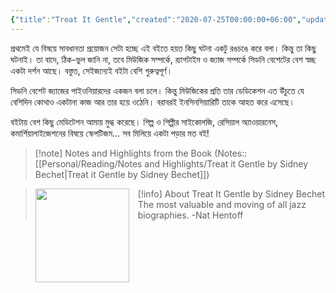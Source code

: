 ```yaml
---
{"title":"Treat It Gentle","created":"2020-07-25T00:00:00+06:00","updated":"2023-01-26T16:39:56+06:00","read_at":["2021-08-27T00:00:00+06:00"],"read_count":1,"dg-publish":true,"authors":["Sidney Bechet"],"isbn10":306800861,"status":"Read","rating":5,"reviewed":true,"cover":"https://images-na.ssl-images-amazon.com/images/S/compressed.photo.goodreads.com/books/1188228956i/1780186.jpg","dg-metatags":{"og:image":"https://images-na.ssl-images-amazon.com/images/S/compressed.photo.goodreads.com/books/1188228956i/1780186.jpg"},"tags":["autobiography","history","music"],"permalink":"/personal/reading/books/read/treat-it-gentle-by-sidney-bechet/","metatags":{"og:image":"https://images-na.ssl-images-amazon.com/images/S/compressed.photo.goodreads.com/books/1188228956i/1780186.jpg"},"dgPassFrontmatter":true}
---
```


প্রথমেই যে বিষয়ে সাবধানতা প্রয়োজন সেটা হচ্ছে এই বইতে হয়ত কিছু ঘটনা একটু রঙচঙে করে বলা। কিন্তু তা কিছু ঘটনাই। তা বাদে, ঠিক-ভুল জানি না, তবে মিউজিক সম্পর্কে, র‍্যাগটাইম ও জ্যাজ সম্পর্কে সিডনি বেশেটের বেশ স্বচ্ছ একটা দর্শন আছে। বস্তুত, সেইজন্যেই বইটা বেশি গুরুত্বপূর্ণ।  
  
সিডনি বেশেট জ্যাজের পাইওনিয়ারদের একজন বলা চলে। কিন্তু মিউজিকের প্রতি তার ডেডিকেশন এত উঁচুতে যে বেশিদিন কোথাও একটানা কাজ আর তার হয়ে ওঠেনি। বরাবরই ইনসিনসিয়ারিটি তাকে আহত করে এসেছে।  
  
বইটায় বেশ কিছু মেডিটেশন আমায় মুগ্ধ করেছে। শিল্প ও শিল্পীর সাইকোলজি, রেসিয়াল অ্যাওয়ারনেস, কমার্শিয়ালাইজেশনের বিষয়ে স্কেপটিজম… সব মিলিয়ে একটা পড়ার মত বই!

> [!note] Notes and Highlights from the Book
> (Notes:: [[Personal/Reading/Notes and Highlights/Treat it Gentle by Sidney Bechet\|Treat it Gentle by Sidney Bechet]])

> [!info] About Treat It Gentle by Sidney Bechet
><img src="http://books.google.com/books/content?id=DB_ymgEACAAJ&printsec=frontcover&img=1&zoom=1&source=gbs_api" style="float: left; margin-right: 1em;width: 150px; height: auto;" /> The most valuable and moving of all jazz biographies. -Nat Hentoff

